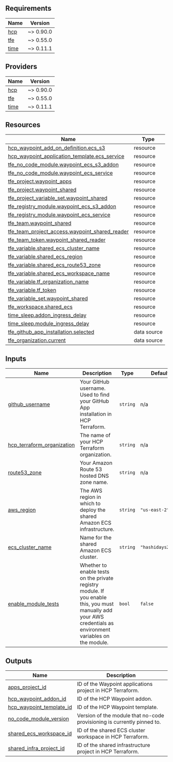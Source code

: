 <!-- BEGIN_TF_DOCS -->
## Requirements

| Name | Version |
|------|---------|
| <a name="requirement_hcp"></a> [hcp](#requirement\_hcp) | ~> 0.90.0 |
| <a name="requirement_tfe"></a> [tfe](#requirement\_tfe) | ~> 0.55.0 |
| <a name="requirement_time"></a> [time](#requirement\_time) | ~> 0.11.1 |

## Providers

| Name | Version |
|------|---------|
| <a name="provider_hcp"></a> [hcp](#provider\_hcp) | ~> 0.90.0 |
| <a name="provider_tfe"></a> [tfe](#provider\_tfe) | ~> 0.55.0 |
| <a name="provider_time"></a> [time](#provider\_time) | ~> 0.11.1 |

## Resources

| Name | Type |
|------|------|
| [hcp_waypoint_add_on_definition.ecs_s3](https://registry.terraform.io/providers/hashicorp/hcp/latest/docs/resources/waypoint_add_on_definition) | resource |
| [hcp_waypoint_application_template.ecs_service](https://registry.terraform.io/providers/hashicorp/hcp/latest/docs/resources/waypoint_application_template) | resource |
| [tfe_no_code_module.waypoint_ecs_s3_addon](https://registry.terraform.io/providers/hashicorp/tfe/latest/docs/resources/no_code_module) | resource |
| [tfe_no_code_module.waypoint_ecs_service](https://registry.terraform.io/providers/hashicorp/tfe/latest/docs/resources/no_code_module) | resource |
| [tfe_project.waypoint_apps](https://registry.terraform.io/providers/hashicorp/tfe/latest/docs/resources/project) | resource |
| [tfe_project.waypoint_shared](https://registry.terraform.io/providers/hashicorp/tfe/latest/docs/resources/project) | resource |
| [tfe_project_variable_set.waypoint_shared](https://registry.terraform.io/providers/hashicorp/tfe/latest/docs/resources/project_variable_set) | resource |
| [tfe_registry_module.waypoint_ecs_s3_addon](https://registry.terraform.io/providers/hashicorp/tfe/latest/docs/resources/registry_module) | resource |
| [tfe_registry_module.waypoint_ecs_service](https://registry.terraform.io/providers/hashicorp/tfe/latest/docs/resources/registry_module) | resource |
| [tfe_team.waypoint_shared](https://registry.terraform.io/providers/hashicorp/tfe/latest/docs/resources/team) | resource |
| [tfe_team_project_access.waypoint_shared_reader](https://registry.terraform.io/providers/hashicorp/tfe/latest/docs/resources/team_project_access) | resource |
| [tfe_team_token.waypoint_shared_reader](https://registry.terraform.io/providers/hashicorp/tfe/latest/docs/resources/team_token) | resource |
| [tfe_variable.shared_ecs_cluster_name](https://registry.terraform.io/providers/hashicorp/tfe/latest/docs/resources/variable) | resource |
| [tfe_variable.shared_ecs_region](https://registry.terraform.io/providers/hashicorp/tfe/latest/docs/resources/variable) | resource |
| [tfe_variable.shared_ecs_route53_zone](https://registry.terraform.io/providers/hashicorp/tfe/latest/docs/resources/variable) | resource |
| [tfe_variable.shared_ecs_workspace_name](https://registry.terraform.io/providers/hashicorp/tfe/latest/docs/resources/variable) | resource |
| [tfe_variable.tf_organization_name](https://registry.terraform.io/providers/hashicorp/tfe/latest/docs/resources/variable) | resource |
| [tfe_variable.tf_token](https://registry.terraform.io/providers/hashicorp/tfe/latest/docs/resources/variable) | resource |
| [tfe_variable_set.waypoint_shared](https://registry.terraform.io/providers/hashicorp/tfe/latest/docs/resources/variable_set) | resource |
| [tfe_workspace.shared_ecs](https://registry.terraform.io/providers/hashicorp/tfe/latest/docs/resources/workspace) | resource |
| [time_sleep.addon_ingress_delay](https://registry.terraform.io/providers/hashicorp/time/latest/docs/resources/sleep) | resource |
| [time_sleep.module_ingress_delay](https://registry.terraform.io/providers/hashicorp/time/latest/docs/resources/sleep) | resource |
| [tfe_github_app_installation.selected](https://registry.terraform.io/providers/hashicorp/tfe/latest/docs/data-sources/github_app_installation) | data source |
| [tfe_organization.current](https://registry.terraform.io/providers/hashicorp/tfe/latest/docs/data-sources/organization) | data source |

## Inputs

| Name | Description | Type | Default | Required |
|------|-------------|------|---------|:--------:|
| <a name="input_github_username"></a> [github\_username](#input\_github\_username) | Your GitHub username. Used to find your GitHub App installation in HCP Terraform. | `string` | n/a | yes |
| <a name="input_hcp_terraform_organization"></a> [hcp\_terraform\_organization](#input\_hcp\_terraform\_organization) | The name of your HCP Terraform organization. | `string` | n/a | yes |
| <a name="input_route53_zone"></a> [route53\_zone](#input\_route53\_zone) | Your Amazon Route 53 hosted DNS zone name. | `string` | n/a | yes |
| <a name="input_aws_region"></a> [aws\_region](#input\_aws\_region) | The AWS region in which to deploy the shared Amazon ECS infrastructure. | `string` | `"us-east-2"` | no |
| <a name="input_ecs_cluster_name"></a> [ecs\_cluster\_name](#input\_ecs\_cluster\_name) | Name for the shared Amazon ECS cluster. | `string` | `"hashidays2024"` | no |
| <a name="input_enable_module_tests"></a> [enable\_module\_tests](#input\_enable\_module\_tests) | Whether to enable tests on the private registry module. If you enable this, you must manually add your AWS credentials as environment variables on the module. | `bool` | `false` | no |

## Outputs

| Name | Description |
|------|-------------|
| <a name="output_apps_project_id"></a> [apps\_project\_id](#output\_apps\_project\_id) | ID of the Waypoint applications project in HCP Terraform. |
| <a name="output_hcp_waypoint_addon_id"></a> [hcp\_waypoint\_addon\_id](#output\_hcp\_waypoint\_addon\_id) | ID of the HCP Waypoint addon. |
| <a name="output_hcp_waypoint_template_id"></a> [hcp\_waypoint\_template\_id](#output\_hcp\_waypoint\_template\_id) | ID of the HCP Waypoint template. |
| <a name="output_no_code_module_version"></a> [no\_code\_module\_version](#output\_no\_code\_module\_version) | Version of the module that no-code provisioning is currently pinned to. |
| <a name="output_shared_ecs_workspace_id"></a> [shared\_ecs\_workspace\_id](#output\_shared\_ecs\_workspace\_id) | ID of the shared ECS cluster workspace in HCP Terraform. |
| <a name="output_shared_infra_project_id"></a> [shared\_infra\_project\_id](#output\_shared\_infra\_project\_id) | ID of the shared infrastructure project in HCP Terraform. |
<!-- END_TF_DOCS -->